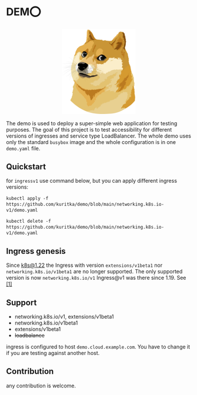 # DEM⭕

<div align="center">
 <img class="centerdoge" width="200px" alt="doge png" src="https://github.com/Lietsaki/Who-Is-Doge/blob/master/Images/Main%20Doge.png?raw=true">
</div>

The demo is used to deploy a super-simple web application for testing purposes.
The goal of this project is to test accessibility for different versions of ingresses
and service type LoadBalancer. The whole demo uses only the standard `busybox` image and the whole configuration is 
in one `demo.yaml` file.


## Quickstart
for `ingressv1` use command below, but you can apply different ingress versions:
```shell
kubectl apply -f https://github.com/kuritka/demo/blob/main/networking.k8s.io-v1/demo.yaml
```

```shell
kubectl delete -f https://github.com/kuritka/demo/blob/main/networking.k8s.io-v1/demo.yaml
```

## Ingress genesis
Since k8s@1.22 the Ingress with version `extensions/v1beta1` nor `networking.k8s.io/v1beta1` 
are no longer supported. The only supported version is now `networking.k8s.io/v1`
Ingress@v1 was there since 1.19. See [[1]](https://cloud.google.com/kubernetes-engine/docs/deprecations/apis-1-22)


## Support

- networking.k8s.io/v1, extensions/v1beta1
- networking.k8s.io/v1beta1
- extensions/v1beta1
- ~~loadbalance~~

ingress is configured to host `demo.cloud.example.com`. You have to change it if you are 
testing against another host.

## Contribution
any contribution is welcome.
